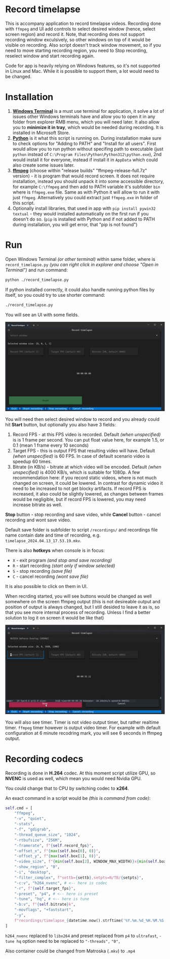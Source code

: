 # Record timelapse

This is accompany application to record timelapse videos. Recording done with `ffmpeg` and UI add controls to select desired window (hence, select screen region) and record it. Note, that recording does not support recording window exculsively, so other windows on top of it would be visible on recording. Also script doesn't track window movement, so if you need to move starting recording region, you need to Stop recording, reselect window and start recording again.

Code for app is heavily relying on Windows features, so it's not supported in Linux and Mac. While it is possible to support them, a lot would need to be changed.

# Installation

1. [**Windows Terminal**](https://apps.microsoft.com/detail/9n0dx20hk701) is a must use terminal for application, it solve a lot of issues other Windows terminals have and allow you to open it in any folder from explorer RMB menu, which you will need later. It also allow you to **minimize it in tray**, which would be needed during recording. It is installed in Microsoft Store.
2. [**Python**](https://www.python.org/downloads/windows/) is it what this script is running on. During installation make sure to check options for "Adding to PATH" and "Install for all users". First would allow you to run python without specifing path to executable (just `python` instead of `C:\Program Files\Python\Python312\python.exe`), 2nd would install it for everyone, instead if install it in `AppData` which could also create some issues later.
3. [**ffmpeg**](https://ffmpeg.org/download.html#build-windows) (choose within "release builds" "ffmpeg-release-full.7z" version) - it is program that would record screen. It does not require installation, instead you should unpack it into some accessible directory, for example `C:\ffmpeg` and then add to PATH variable it's subfolder `bin` where is `ffmpeg.exe` file. Same as with Python it will allow to run it with just `ffmpeg`. Alternatively you could extract just `ffmpeg.exe` in folder of this script.
4. Optionally install libraries, that used in app with `pip install pywin32 textual` - they would installed automatically on the first run if you doesn't do so. (`pip` is installed with Python and if not added to PATH during installation, you will get error, that "pip is not found")

# Run

Open Windows Terminal _(or other terminal)_ within same folder, where is `record_timelapse.py` _(you can right click in explorer and choose "Open in Terminal")_ and run command:

```sh
python ./record_timelapse.py
```

If python installed correctly, it could also handle running python files by itself, so you could try to use shorter command:

```sh
./record_timelapse.py
```

You will see an UI with some fields.

![UI](example/ui.png)

You will need then select desired window to record and you already could hit **Start** button, but optionally you also have 3 fields:

1. Record FPS - at this FPS video is recorded. Default _(when unspecified)_ is is 1 frame per second. You can put float value here, for example 1.5, or 0.1 (mean 1 frame every 10 seconds)
2. Target FPS - this is output FPS that resulting video will have. Default _(when unspecified)_ is 60 FPS. In case of default scenario video is speedup 60 times.
3. Bitrate (in KB/s) - bitrate at which video will be encoded. Default _(when unspecified)_ is 4000 KB/s, which is suitable for 1080p. A few recommendation here: if you record static videos, where is not much changed on screen, it could be lowered. In contrast for dynamic video it need to be increased to not get blocky artifacts. If record FPS is increased, it also could be slightly lowered, as changes between frames would be negligible, but if record FPS is lowered, you may need increase bitrate as well.

**Stop** button - stop recording and save video, while
**Cancel** button - cancel recording and wont save video.

Default save folder is subfolder to script `/recordings/` and recordings file name contain date and time of recording, e.g. `timelapse_2024.04.13_17.53.19.mkv`.

There is also **hotkeys** when console is in focus:

-   `X` - exit program _(and stop amd save recording)_
-   `R` - start recording _(start only if window selected)_
-   `S` - stop recording _(save file)_
-   `C` - cancel recording _(wont save file)_

It is also possible to click on them in UI.

When recrding started, you will see buttons would be changed as well somewhere on the screen ffmpeg output (this is not desireable output and position of output is always changed, but I still desided to leave it as is, so that you see more internal process of recording. Unless I find a better solution to log it on screen it would be like that)

![recording](example/recording.png)

You will also see timer. Timer is not video output timer, but rather realtime timer. `ffmpeg` timer however is output video timer. For example with default configuration at 6 minute recodring mark, you will see 6 seconds in ffmpeg output.

# Recording codecs

Recording is done in **H.264** codec. At this moment script utilize GPU, so **NVENC** is used as well, which mean you would need Nvidia GPU.

You could change that to CPU by switching codec to **x264**.

An exact command in a script would be _(this is command from code)_:

```py
self.cmd = [
	"ffmpeg",
	"-v", "quiet",
	"-stats",
	"-f", "gdigrab",
	"-thread_queue_size", "1024",
	"-rtbufsize", "256M",
	"-framerate", f"{self.record_fps}",
	"-offset_x", f"{max(self.box[0], 0)}",
	"-offset_y", f"{max(self.box[1], 0)}",
	"-video_size", f"{min(self.box[2], WINDOW_MAX_WIDTH)}x{min(self.box[3], WINDOW_MAX_HEIGHT)}",
	"-show_region", "0",
	"-i", "desktop",
	"-filter_complex", f"settb={settb},setpts=N/TB/{setpts}",
	"-c:v", "h264_nvenc", # <-- here is codec
	"-r", f"{self.target_fps}",
	"-preset", "p4", # <-- here is preset
	"-tune", "hq", # <-- here is tune
	"-b:v", f"{self.bitrate}k",
	"-movflags", "+faststart",
	"-y",
	f"recordings/timelapse_{datetime.now().strftime('%Y.%m.%d_%H.%M.%S')}.mkv",
]
```

`h264_nvenc` replaced to `libx264` and preset replaced from `p4` to `ultrafast`, `-tune hq` option need to be replaced to `"-threads",` `"0",`

Also container could be changed from Matroska (`.mkv`) to `.mp4`
